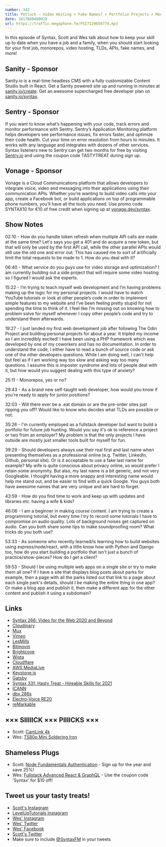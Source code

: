 ```yaml
---
number: 342
title: Potluck — Video Hosting × Fake Names? × Portfolio Projects × Monorepos × APIs × TLDs × Recording Tips × More!
date: 1617800400929
url: https://traffic.megaphone.fm/FSI7129050774.mp3
---
```


In this episode of Syntax, Scott and Wes talk about how to keep your skill up to date when you have a job and a family, when you should start looking for your first job, monorepos, video hosting, TLDs, APIs, fake names, and more!

## Sanity - Sponsor
Sanity.io is a real-time headless CMS with a fully customizable Content Studio built in React. Get a Sanity powered site up and running in minutes at [sanity.io/create](https://www.sanity.io/create). Get an awesome supercharged free developer plan on [sanity.io/syntax](https://www.sanity.io/syntax).

## Sentry - Sponsor
If you want to know what’s happening with your code, track errors and monitor performance with Sentry. Sentry’s Application Monitoring platform helps developers see performance issues, fix errors faster, and optimize their code health. Cut your time on error resolution from hours to minutes. It works with any language and integrates with dozens of other services. Syntax listeners new to Sentry can get two months for  free by visiting [Sentry.io](https://sentry.io) and using the coupon code TASTYTREAT during sign up.

## Vonage - Sponsor
Vonage is a Cloud Communications platform that allows developers to integrate voice, video and messaging into their applications using their communication APIs. Whether you’re wanting to build video calls into your app, create a Facebook bot, or build applications on top of programmable phone numbers, you’ll have all the tools you need. Use promo code SYNTAX10 for €10 of free credit when signing up at [vonage.dev/syntax](https://vonage.dev/syntax).

## Show Notes
02:10 - How do you handle token refresh when multiple API calls are made at the same time? Let's says you get a 401 and do acquire a new token, but that will only be used by the first API call, while the other parallel APIs would still use the old one and error out. This has caused me to sort of artificially limit the total requests to be made to 1. How do you deal with it?

06:40 - What service do you guys use for video storage and optimization? I am currently building out a side project that will require some video hosting so I figured I would ask the experts.

15:22 - I’m trying to teach myself web development and I’m having problems making up the logic for my personal projects. I would have to watch YouTube tutorials or look at other people’s code in order to implement simple features to my website and I’ve been feeling pretty stupid for not spending the time to think of it. I feel like I’m missing out on knowing how to problem solve for myself whenever I copy other people’s code and try to understand them afterwards.

19:27 - I just landed my first web development job after following The Odin Project and building personal projects for about a year. It tripled my income so I am incredibly excited! I have been using a PHP framework which was developed by one of my coworkers and has no documentation. In order to understand the code, I either have to read a bunch of source code or ask one of the other developers questions. While I am doing well, I can't help but feel as if I am working way too slow and asking way too many questions. I assume this is imposter syndrome and lots of people deal with it, but how would you suggest dealing with this type of anxiety?

25:11 - Monorepos, yes or no?

29:43 - As a brand new self-taught web developer, how would you know if you're ready to apply for junior positions?

32:03 - Will there ever be a .eat domain or are the pre-order sites just ripping you off? Would like to know who decides what TLDs are possible or not.

35:26 - I'm currently employed as a fullstack developer but want to build a portfolio for future job hunting. Would you say it's ok to reference a project or two from an employer? My problem is that the only projects I have outside are mostly just smaller tools built for myself for fun.

39:29 - Should developers always use their real first and last name when presenting themselves as a professional online (e.g. Twitter, LinkedIn, Github, personal site). Or is it acceptable to use a fake last name for example? My wife is quite conscious about privacy online, so would prefer I retain some anonymity. But also, my last name is a bit generic, and not very Googleable. I thought having a more snappy and interesting name would help me stand out, and be easier to find with a quick Google. You guys both have awesome names that are very unique and are hard to forget.

43:59 - How do you find time to work and keep up with updates and libraries etc. having a wife & kids?

46:06 - I am a beginner in making course content. I am trying to create a programming tutorial, but every time I try to record some tutorials I have to compromise on audio quality. Lots of background noises get captured on audio. Can you both share some tips to make soundproofing room? What tricks do you both use?

53:33 - As someone who recently learned/is learning how to build websites using express/node/react, with a little know how with Python and Django too, how do you start building a portfolio that isn't just a bunch of practice/show-pieces? How do I get a client?

59:53 - Should I be using multiple web apps on a single site or try to make them all one? If I have a site that displays blog posts about parks for example, then a page with all the parks listed out that link to a page about each single park's details, should I be making the entire thing in one app? Or make a blog app and publish it, then make a different app for the other content and publish it using a subdomain?

## Links
* [Syntax 266: Video for the Web 2020 and Beyond](https://syntax.fm/show/266/video-for-the-web-2020-and-beyond)
* [Cloudinary](https://cloudinary.com/)
* [Mux](https://mux.com/)
* [Vimeo](https://vimeo.com/)
* [LesMills](https://www.lesmills.com/us/)
* [Bitmovin](https://bitmovin.com/)
* [Brightcove](https://www.brightcove.com/en/)
* [Wista](https://wistia.com/) 
* [Cloudflare](https://www.cloudflare.com/)
* [AWS MediaLive](https://aws.amazon.com/medialive/)
* [Keystone.js](https://www.keystonejs.com/)
* [Gatsby](https://www.gatsbyjs.com/)
* [Syntax 331: Hasty Treat - Hireable Skills for 2021](https://syntax.fm/show/331/hasty-treat-hireable-skills-for-2021)
* [ICANN](https://www.icann.org/)
* [dbx 286s](https://www.amazon.com/dbx-286s-Microphone-Channel-Processor/dp/B004LWH79A/)
* [Electro-Voice RE20](https://www.amazon.com/Electro-Voice-RE20-Broadcast-Microphone-Variable-D/dp/B00KCN83V8/)
* [reMarkable](https://remarkable.com/store/remarkable-2)

## ××× SIIIIICK ××× PIIIICKS ×××
* Scott: [CamLink 4k](https://amzn.to/3qq5AvF)
* Wes: [TS80p Mini Soldering Iron](https://amzn.to/38jAGiq)

## Shameless Plugs
* Scott: [Node Fundamentals Authentication](https://www.leveluptutorials.com/pro) - Sign up for the year and save 25%!
* Wes: [Fullstack Advanced React & GraphQL](https://advancedreact.com/) - Use the coupon code 'Syntax' for $10 off!

## Tweet us your tasty treats!
* [Scott's Instagram](https://www.instagram.com/stolinski/)
* [LevelUpTutorials Instagram](https://www.instagram.com/LevelUpTutorials/)
* [Wes' Instagram](https://www.instagram.com/wesbos/)
* [Wes' Twitter](https://twitter.com/wesbos)
* [Wes' Facebook](https://www.facebook.com/wesbos.developer)
* [Scott's Twitter](https://twitter.com/stolinski)
* Make sure to include [@SyntaxFM](https://twitter.com/SyntaxFM) in your tweets
